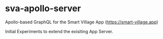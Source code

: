 # sva-apollo-server
Apollo-based GraphQL for the Smart Village App (https://smart-village.app)

Initial Experiments to extend the exisiting App Server.